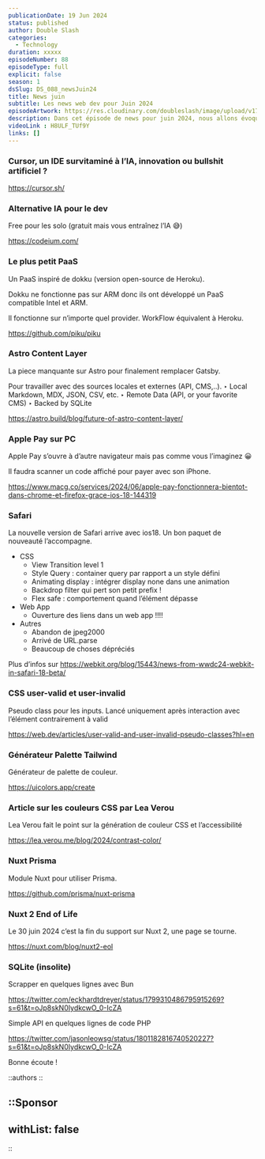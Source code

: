```yaml
---
publicationDate: 19 Jun 2024
status: published
author: Double Slash
categories:
  - Technology
duration: xxxxx
episodeNumber: 88
episodeType: full
explicit: false
season: 1
dsSlug: DS_088_newsJuin24
title: News juin
subtitle: Les news web dev pour Juin 2024
episodeArtwork: https://res.cloudinary.com/doubleslash/image/upload/v1718790912/episode/ART_88_mok0yn.png
description: Dans cet épisode de news pour juin 2024, nous allons évoquer un éditeur boosté à l'IA, une alternative à copilot, un tout petit paas, les nouveautés de Safari 18, un peu de CSS et 2 utilisations insolites de SQLite.
videoLink : H8ULF_TUf9Y
links: []
---
```

### Cursor, un IDE survitaminé à l’IA, innovation ou bullshit artificiel ?

https://cursor.sh/ 


### Alternative IA pour le dev

Free pour les solo (gratuit mais vous entraînez l’IA 😅)

https://codeium.com/


### Le plus petit PaaS

Un PaaS inspiré de dokku (version open-source de Heroku).

Dokku ne fonctionne pas sur ARM donc ils ont développé un PaaS compatible Intel et ARM.

Il fonctionne sur n’importe quel provider. WorkFlow équivalent à Heroku.

https://github.com/piku/piku


### Astro Content Layer

La piece manquante sur Astro pour finalement remplacer Gatsby.

Pour travailler avec des sources locales et externes (API, CMS,..).
‣ Local Markdown, MDX, JSON, CSV, etc.
‣ Remote Data (API, or your favorite CMS)
‣ Backed by SQLite

https://astro.build/blog/future-of-astro-content-layer/


### Apple Pay sur PC

Apple Pay s’ouvre à d’autre navigateur mais pas comme vous l’imaginez 😀

Il faudra scanner un code affiché pour payer avec son iPhone.

https://www.macg.co/services/2024/06/apple-pay-fonctionnera-bientot-dans-chrome-et-firefox-grace-ios-18-144319


### Safari

La nouvelle version de Safari arrive avec ios18. Un bon paquet de nouveauté l’accompagne.

- CSS
    - View Transition level 1
    - Style Query : container query par rapport a un style défini
    - Animating display : intégrer display none dans une animation
    - Backdrop filter qui pert son petit prefix !
    - Flex safe : comportement quand l’élément dépasse
- Web App
    - Ouverture des liens dans un web app !!!!
- Autres
    - Abandon de jpeg2000
    - Arrivé de URL.parse
    - Beaucoup de choses dépréciés

Plus d’infos sur https://webkit.org/blog/15443/news-from-wwdc24-webkit-in-safari-18-beta/


### CSS user-valid et user-invalid

Pseudo class pour les inputs. Lancé uniquement après interaction avec l’élément contrairement à valid

https://web.dev/articles/user-valid-and-user-invalid-pseudo-classes?hl=en


### Générateur Palette Tailwind

Générateur de palette de couleur.

https://uicolors.app/create


### Article sur les couleurs CSS par Lea Verou

Lea Verou fait le point sur la génération de couleur CSS et l’accessibilité 

https://lea.verou.me/blog/2024/contrast-color/


### Nuxt Prisma

Module Nuxt pour utiliser Prisma.

https://github.com/prisma/nuxt-prisma


### Nuxt 2 End of Life

Le 30 juin 2024 c’est la fin du support sur Nuxt 2, une page se tourne.

https://nuxt.com/blog/nuxt2-eol


### SQLite (insolite)

Scrapper en quelques lignes avec Bun

https://twitter.com/eckhardtdreyer/status/1799310486795915269?s=61&t=oJp8skN0IydkcwO_0-IcZA

Simple API en quelques lignes de code PHP

https://twitter.com/jasonleowsg/status/1801182816740520227?s=61&t=oJp8skN0IydkcwO_0-IcZA



Bonne écoute !

::authors
::

::Sponsor
---
withList: false
---
::
